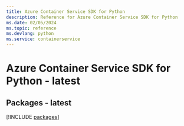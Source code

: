 ```yaml
---
title: Azure Container Service SDK for Python
description: Reference for Azure Container Service SDK for Python
ms.date: 02/05/2024
ms.topic: reference
ms.devlang: python
ms.service: containerservice
---
```

# Azure Container Service SDK for Python - latest
## Packages - latest
[!INCLUDE [packages](container-service-index.md)]